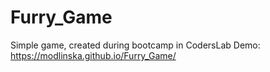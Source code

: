# Furry_Game
Simple game, created during bootcamp in CodersLab
Demo: https://modlinska.github.io/Furry_Game/
